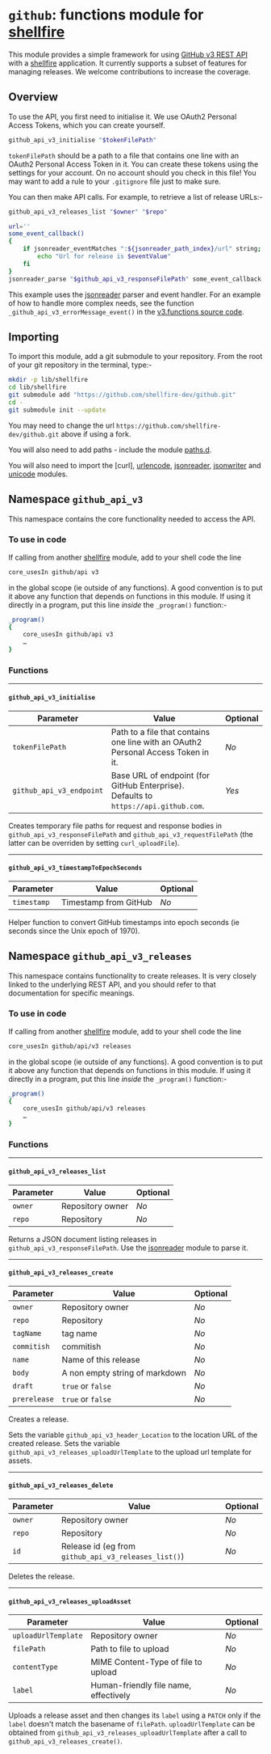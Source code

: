 # `github`: functions module for [shellfire]

This module provides a simple framework for using [GitHub v3 REST API](https://developer.github.com/v3/) with a [shellfire] application. It currently supports a subset of features for managing releases. We welcome contributions to increase the coverage.

## Overview

To use the API, you first need to initialise it. We use OAuth2 Personal Access Tokens, which you can create yourself.

```bash
github_api_v3_initialise "$tokenFilePath"
```

`tokenFilePath` should be a path to a file that contains one line with an OAuth2 Personal Access Token in it. You can create these tokens using the settings for your account. On no account should you check in this file! You may want to add a rule to your `.gitignore` file just to make sure.

You can then make API calls. For example, to retrieve a list of release URLs:-

```bash
github_api_v3_releases_list "$owner" "$repo"

url=''
some_event_callback()
{
	if jsonreader_eventMatches ":${jsonreader_path_index}/url" string; then
		echo "Url for release is $eventValue"
	fi
}
jsonreader_parse "$github_api_v3_responseFilePath" some_event_callback
```

This example uses the [jsonreader] parser and event handler. For an example of how to handle more complex needs, see the function `_github_api_v3_errorMessage_event()` in the [v3.functions source code](https://github.com/shellfire-dev/github/blob/master/api/v3/v3.functions).


## Importing

To import this module, add a git submodule to your repository. From the root of your git repository in the terminal, type:-
```bash
mkdir -p lib/shellfire
cd lib/shellfire
git submodule add "https://github.com/shellfire-dev/github.git"
cd -
git submodule init --update
```

You may need to change the url `https://github.com/shellfire-dev/github.git` above if using a fork.

You will also need to add paths - include the module [paths.d].

You will also need to import the [curl], [urlencode], [jsonreader], [jsonwriter] and [unicode] modules.


## Namespace `github_api_v3`

This namespace contains the core functionality needed to access the API.

### To use in code

If calling from another [shellfire] module, add to your shell code the line
```bash
core_usesIn github/api v3
```
in the global scope (ie outside of any functions). A good convention is to put it above any function that depends on functions in this module. If using it directly in a program, put this line _inside_ the `_program()` function:-

```bash
_program()
{
	core_usesIn github/api v3
	…
}
```

### Functions

***
#### `github_api_v3_initialise`

|Parameter|Value|Optional|
|---------|-----|--------|
|`tokenFilePath`|Path to a file that contains one line with an OAuth2 Personal Access Token in it.|_No_|
|`github_api_v3_endpoint`|Base URL of endpoint (for GitHub Enterprise). Defaults to `https://api.github.com`.|_Yes_|

Creates temporary file paths for request and response bodies in `github_api_v3_responseFilePath` and `github_api_v3_requestFilePath` (the latter can be overriden by setting `curl_uploadFile`).

***
#### `github_api_v3_timestampToEpochSeconds`

|Parameter|Value|Optional|
|---------|-----|--------|
|`timestamp`|Timestamp from GitHub|_No_|

Helper function to convert GitHub timestamps into epoch seconds (ie seconds since the Unix epoch of 1970).


## Namespace `github_api_v3_releases`

This namespace contains functionality to create releases. It is very closely linked to the underlying REST API, and you should refer to that documentation for specific meanings.

### To use in code

If calling from another [shellfire] module, add to your shell code the line
```bash
core_usesIn github/api/v3 releases
```
in the global scope (ie outside of any functions). A good convention is to put it above any function that depends on functions in this module. If using it directly in a program, put this line _inside_ the `_program()` function:-

```bash
_program()
{
	core_usesIn github/api/v3 releases
	…
}
```

### Functions

***
#### `github_api_v3_releases_list`

|Parameter|Value|Optional|
|---------|-----|--------|
|`owner`|Repository owner|_No_|
|`repo`|Repository|_No_|

Returns a JSON document listing releases in `github_api_v3_responseFilePath`. Use the [jsonreader] module to parse it.

***
#### `github_api_v3_releases_create`

|Parameter|Value|Optional|
|---------|-----|--------|
|`owner`|Repository owner|_No_|
|`repo`|Repository|_No_|
|`tagName`|tag name|_No_|
|`commitish`|commitish|_No_|
|`name`|Name of this release|_No_|
|`body`|A non empty string of markdown|_No_|
|`draft`|`true` or `false`|_No_|
|`prerelease`|`true` or `false`|_No_|

Creates a release.

Sets the variable `github_api_v3_header_Location` to the location URL of the created release.
Sets the variable `github_api_v3_releases_uploadUrlTemplate` to the upload url template for assets.

***
#### `github_api_v3_releases_delete`

|Parameter|Value|Optional|
|---------|-----|--------|
|`owner`|Repository owner|_No_|
|`repo`|Repository|_No_|
|`id`|Release id (eg from `github_api_v3_releases_list()`)|_No_|

Deletes the release.

***
#### `github_api_v3_releases_uploadAsset`

|Parameter|Value|Optional|
|---------|-----|--------|
|`uploadUrlTemplate`|Repository owner|_No_|
|`filePath`|Path to file to upload|_No_|
|`contentType`|MIME Content-Type of file to upload|_No_|
|`label`|Human-friendly file name, effectively|_No_|

Uploads a release asset and then changes its `label` using a `PATCH` only if the `label` doesn't match the basename of `filePath`. `uploadUrlTemplate` can be obtained from `github_api_v3_releases_uploadUrlTemplate` after a call to `github_api_v3_releases_create()`.

[swaddle]: https://github.com/raphaelcohn/swaddle "Swaddle homepage"
[shellfire]: https://github.com/shellfire-dev "shellfire homepage"
[core]: https://github.com/shellfire-dev/core "shellfire core module homepage"
[paths.d]: https://github.com/shellfire-dev/paths.d "paths.d shellfire module homepage"
[github api]: https://github.com/shellfire-dev/github "github shellfire module homepage"
[jsonwriter]: https://github.com/shellfire-dev/jsonwriter "jsonwriter shellfire module homepage"
[jsonreader]: https://github.com/shellfire-dev/jsonwriter "jsonreader shellfire module homepage"
[urlencode]: https://github.com/shellfire-dev/jsonwriter "urlencode shellfire module homepage"
[unicode]: https://github.com/shellfire-dev/unicode "unicode shellfire module homepage"
